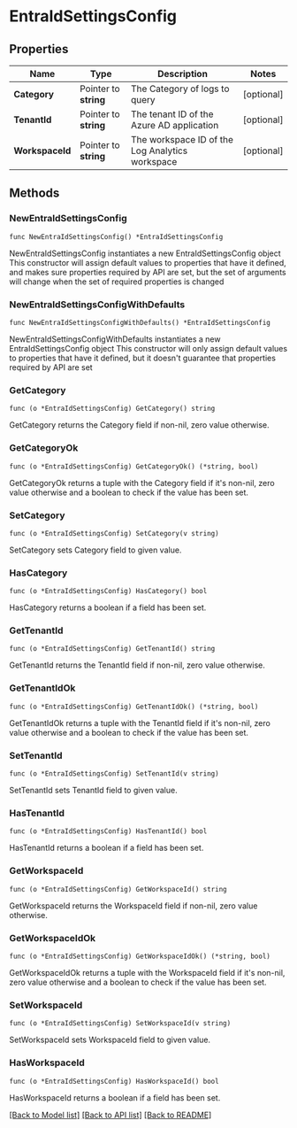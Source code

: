 # EntraIdSettingsConfig

## Properties

Name | Type | Description | Notes
------------ | ------------- | ------------- | -------------
**Category** | Pointer to **string** | The Category of logs to query | [optional] 
**TenantId** | Pointer to **string** | The tenant ID of the Azure AD application | [optional] 
**WorkspaceId** | Pointer to **string** | The workspace ID of the Log Analytics workspace | [optional] 

## Methods

### NewEntraIdSettingsConfig

`func NewEntraIdSettingsConfig() *EntraIdSettingsConfig`

NewEntraIdSettingsConfig instantiates a new EntraIdSettingsConfig object
This constructor will assign default values to properties that have it defined,
and makes sure properties required by API are set, but the set of arguments
will change when the set of required properties is changed

### NewEntraIdSettingsConfigWithDefaults

`func NewEntraIdSettingsConfigWithDefaults() *EntraIdSettingsConfig`

NewEntraIdSettingsConfigWithDefaults instantiates a new EntraIdSettingsConfig object
This constructor will only assign default values to properties that have it defined,
but it doesn't guarantee that properties required by API are set

### GetCategory

`func (o *EntraIdSettingsConfig) GetCategory() string`

GetCategory returns the Category field if non-nil, zero value otherwise.

### GetCategoryOk

`func (o *EntraIdSettingsConfig) GetCategoryOk() (*string, bool)`

GetCategoryOk returns a tuple with the Category field if it's non-nil, zero value otherwise
and a boolean to check if the value has been set.

### SetCategory

`func (o *EntraIdSettingsConfig) SetCategory(v string)`

SetCategory sets Category field to given value.

### HasCategory

`func (o *EntraIdSettingsConfig) HasCategory() bool`

HasCategory returns a boolean if a field has been set.

### GetTenantId

`func (o *EntraIdSettingsConfig) GetTenantId() string`

GetTenantId returns the TenantId field if non-nil, zero value otherwise.

### GetTenantIdOk

`func (o *EntraIdSettingsConfig) GetTenantIdOk() (*string, bool)`

GetTenantIdOk returns a tuple with the TenantId field if it's non-nil, zero value otherwise
and a boolean to check if the value has been set.

### SetTenantId

`func (o *EntraIdSettingsConfig) SetTenantId(v string)`

SetTenantId sets TenantId field to given value.

### HasTenantId

`func (o *EntraIdSettingsConfig) HasTenantId() bool`

HasTenantId returns a boolean if a field has been set.

### GetWorkspaceId

`func (o *EntraIdSettingsConfig) GetWorkspaceId() string`

GetWorkspaceId returns the WorkspaceId field if non-nil, zero value otherwise.

### GetWorkspaceIdOk

`func (o *EntraIdSettingsConfig) GetWorkspaceIdOk() (*string, bool)`

GetWorkspaceIdOk returns a tuple with the WorkspaceId field if it's non-nil, zero value otherwise
and a boolean to check if the value has been set.

### SetWorkspaceId

`func (o *EntraIdSettingsConfig) SetWorkspaceId(v string)`

SetWorkspaceId sets WorkspaceId field to given value.

### HasWorkspaceId

`func (o *EntraIdSettingsConfig) HasWorkspaceId() bool`

HasWorkspaceId returns a boolean if a field has been set.


[[Back to Model list]](../README.md#documentation-for-models) [[Back to API list]](../README.md#documentation-for-api-endpoints) [[Back to README]](../README.md)


